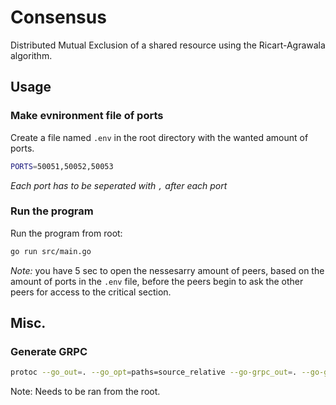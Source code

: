 # Consensus
Distributed Mutual Exclusion of a shared resource using the Ricart-Agrawala algorithm.

## Usage

### Make evnironment file of ports

Create a file named ``.env`` in the root directory with the wanted amount of ports.
```sh
PORTS=50051,50052,50053
```
_Each port has to be seperated with `,` after each port_
### Run the program

Run the program from root:
```sh
go run src/main.go
```
_Note:_ you have 5 sec to open the nessesarry amount of peers, based on the amount of ports in the `.env` file, before the peers begin to ask the other peers for access to the critical section.


## Misc.
### Generate GRPC

```sh
protoc --go_out=. --go_opt=paths=source_relative --go-grpc_out=. --go-grpc_opt=paths=source_relative consensus/consensus.proto
```

Note:
Needs to be ran from the root.
